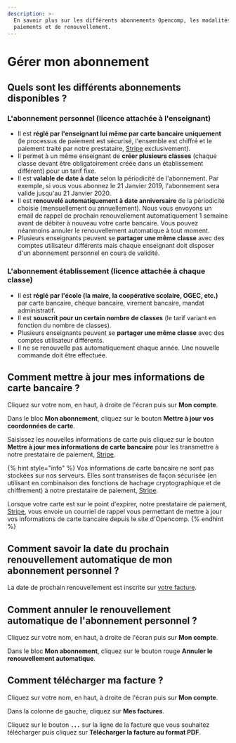```yaml
---
description: >-
  En savoir plus sur les différents abonnements Opencomp, les modalités de
  paiements et de renouvellement.
---
```


# Gérer mon abonnement

## Quels sont les différents abonnements disponibles ?

### L'abonnement personnel \(licence attachée à l'enseignant\)

* Il est **réglé par l'enseignant lui même par carte bancaire uniquement** \(le processus de paiement est sécurisé, l'ensemble est chiffré et le paiement traité par notre prestataire, [Stripe](https://stripe.com/fr) exclusivement\).
* Il permet à un même enseignant de **créer plusieurs classes** \(chaque classe devant être obligatoirement créée dans un établissement différent\) pour un tarif fixe.
* Il est **valable de date à date** selon la périodicité de l'abonnement. Par exemple, si vous vous abonnez le 21 Janvier 2019, l'abonnement sera valide jusqu'au 21 Janvier 2020.
* Il est **renouvelé automatiquement à date anniversaire** de la périodicité choisie \(mensuellement ou annuellement\). Nous vous envoyons un email de rappel de prochain renouvellement automatiquement 1 semaine avant de débiter à nouveau votre carte bancaire. Vous pouvez néanmoins annuler le renouvellement automatique à tout moment.
* Plusieurs enseignants peuvent se **partager une même classe** avec des comptes utilisateur différents mais chaque enseignant doit disposer d'un abonnement personnel en cours de validité.

### L'abonnement établissement \(licence attachée à chaque classe\)

* Il est **réglé par l'école \(la maire, la coopérative scolaire, OGEC, etc.\)** par carte bancaire, chèque bancaire, virement bancaire, mandat administratif.
* Il est **souscrit pour un certain nombre de classes** \(le tarif variant en fonction du nombre de classes\).
* Plusieurs enseignants peuvent se **partager une même classe** avec des comptes utilisateur différents.
* Il ne se renouvelle pas automatiquement chaque année. Une nouvelle commande doit être effectuée. 

## Comment mettre à jour mes informations de carte bancaire ?

Cliquez sur votre nom, en haut, à droite de l'écran puis sur **Mon compte**.

Dans le bloc **Mon abonnement**, cliquez sur le bouton **Mettre à jour vos coordonnées de carte**.

Saisissez les nouvelles informations de carte puis cliquez sur le bouton **Mettre à jour mes informations de carte bancaire** pour les transmettre à notre prestataire de paiement, [Stripe](https://stripe.com/fr).

{% hint style="info" %}
Vos informations de carte bancaire ne sont pas stockées sur nos serveurs. Elles sont transmises de façon sécurisée \(en utilisant en combinaison des fonctions de hachage cryptographique et de chiffrement\) à notre prestataire de paiement, [Stripe](https://stripe.com/fr).

Lorsque votre carte est sur le point d'expirer, notre prestataire de paiement, [Stripe](https://stripe.com/fr), vous envoie un courriel de rappel vous permettant de mettre à jour vos informations de carte bancaire depuis le site d'Opencomp.
{% endhint %}

## Comment savoir la date du prochain renouvellement automatique de mon abonnement personnel ?

La date de prochain renouvellement est inscrite sur [votre facture](gerer-mon-abonnement.md#comment-telecharger-ma-facture).

## Comment annuler le renouvellement automatique de l'abonnement personnel ?

Cliquez sur votre nom, en haut, à droite de l'écran puis sur **Mon compte**.

Dans le bloc **Mon abonnement**, cliquez sur le bouton rouge **Annuler le renouvellement automatique**.

## Comment télécharger ma facture ?

Cliquez sur votre nom, en haut, à droite de l'écran puis sur **Mon compte**.

Dans la colonne de gauche, cliquez sur **Mes factures**.

Cliquez sur le bouton **`...`** sur la ligne de la facture que vous souhaitez télécharger puis cliquez sur **Télécharger la facture au format PDF**.

